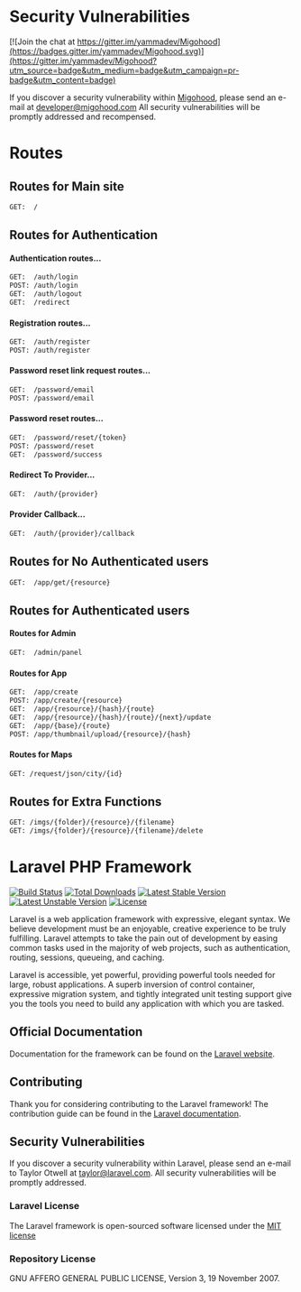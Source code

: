 # Security Vulnerabilities

[![Join the chat at https://gitter.im/yammadev/Migohood](https://badges.gitter.im/yammadev/Migohood.svg)](https://gitter.im/yammadev/Migohood?utm_source=badge&utm_medium=badge&utm_campaign=pr-badge&utm_content=badge)

If you discover a security vulnerability within [Migohood](http://www.migohood.com), please send an e-mail at [developer@migohood.com](mailto:developer@migohood.com) All security vulnerabilities will be promptly addressed and recompensed.

# Routes

## Routes for Main site
```sh
GET:  /
```


## Routes for Authentication


#### Authentication routes...
```sh
GET:  /auth/login
POST: /auth/login
GET:  /auth/logout
GET:  /redirect
```

#### Registration routes...
```sh
GET:  /auth/register
POST: /auth/register
```

#### Password reset link request routes...
```sh
GET:  /password/email
POST: /password/email
```

#### Password reset routes...
```sh
GET:  /password/reset/{token}
POST: /password/reset
GET:  /password/success
```

#### Redirect To Provider...
```sh
GET:  /auth/{provider}
```

#### Provider Callback...
```sh
GET:  /auth/{provider}/callback
```


## Routes for No Authenticated users


```sh
GET:  /app/get/{resource}
```


## Routes for Authenticated users


#### Routes for Admin
```sh
GET:  /admin/panel
```

#### Routes for App
```sh
GET:  /app/create
POST: /app/create/{resource}
GET:  /app/{resource}/{hash}/{route}
GET:  /app/{resource}/{hash}/{route}/{next}/update
GET:  /app/{base}/{route}
POST: /app/thumbnail/upload/{resource}/{hash}
```

#### Routes for Maps
```sh
GET: /request/json/city/{id}
```

## Routes for Extra Functions
```sh
GET: /imgs/{folder}/{resource}/{filename}  
GET: /imgs/{folder}/{resource}/{filename}/delete  

```


# Laravel PHP Framework

[![Build Status](https://travis-ci.org/laravel/framework.svg)](https://travis-ci.org/laravel/framework)
[![Total Downloads](https://poser.pugx.org/laravel/framework/d/total.svg)](https://packagist.org/packages/laravel/framework)
[![Latest Stable Version](https://poser.pugx.org/laravel/framework/v/stable.svg)](https://packagist.org/packages/laravel/framework)
[![Latest Unstable Version](https://poser.pugx.org/laravel/framework/v/unstable.svg)](https://packagist.org/packages/laravel/framework)
[![License](https://poser.pugx.org/laravel/framework/license.svg)](https://packagist.org/packages/laravel/framework)

Laravel is a web application framework with expressive, elegant syntax. We believe development must be an enjoyable, creative experience to be truly fulfilling. Laravel attempts to take the pain out of development by easing common tasks used in the majority of web projects, such as authentication, routing, sessions, queueing, and caching.

Laravel is accessible, yet powerful, providing powerful tools needed for large, robust applications. A superb inversion of control container, expressive migration system, and tightly integrated unit testing support give you the tools you need to build any application with which you are tasked.

## Official Documentation

Documentation for the framework can be found on the [Laravel website](http://laravel.com/docs).

## Contributing

Thank you for considering contributing to the Laravel framework! The contribution guide can be found in the [Laravel documentation](http://laravel.com/docs/contributions).

## Security Vulnerabilities

If you discover a security vulnerability within Laravel, please send an e-mail to Taylor Otwell at taylor@laravel.com. All security vulnerabilities will be promptly addressed.

### Laravel License

The Laravel framework is open-sourced software licensed under the [MIT license](http://opensource.org/licenses/MIT)

### Repository License

GNU AFFERO GENERAL PUBLIC LICENSE, Version 3, 19 November 2007.
